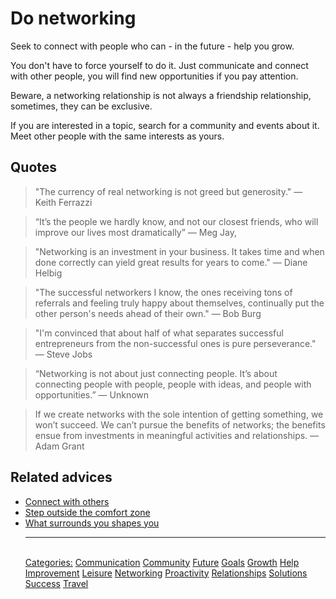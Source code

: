 # Do networking

Seek to connect with people who can - in the future - help you grow.

You don't have to force yourself to do it. Just communicate and connect with other people, you will find new opportunities if you pay attention.

Beware, a networking relationship is not always a friendship relationship, sometimes, they can be exclusive.

If you are interested in a topic, search for a community and events about it. Meet other people with the same interests as yours.

## Quotes

> "The currency of real networking is not greed but generosity." — Keith Ferrazzi

> “It’s the people we hardly know, and not our closest friends, who will improve our lives most dramatically” ― Meg Jay,

> "Networking is an investment in your business. It takes time and when done correctly can yield great results for years to come." — Diane Helbig

> "The successful networkers I know, the ones receiving tons of referrals and feeling truly happy about themselves, continually put the other person's needs ahead of their own." — Bob Burg

> "I'm convinced that about half of what separates successful entrepreneurs from the non-successful ones is pure perseverance." — Steve Jobs

> “Networking is not about just connecting people. It’s about connecting people with people, people with ideas, and people with opportunities.” — Unknown

> If we create networks with the sole intention of getting something, we won’t succeed. We can’t pursue the benefits of networks; the benefits ensue from investments in meaningful activities and relationships. — Adam Grant

## Related advices

- [Connect with others](Connect%20with%20others/index.md)
- [Step outside the comfort zone](Step%20outside%20the%20comfort%20zone/index.md)
- [What surrounds you shapes you](What%20surrounds%20you%20shapes%20you/index.md)<hr/><br/>[Categories:](Categories/index.md) [Communication](Categories/Communication.md) [Community](Categories/Community.md) [Future](Categories/Future.md) [Goals](Categories/Goals.md) [Growth](Categories/Growth.md) [Help](Categories/Help.md) [Improvement](Categories/Improvement.md) [Leisure](Categories/Leisure.md) [Networking](Categories/Networking.md) [Proactivity](Categories/Proactivity.md) [Relationships](Categories/Relationships.md) [Solutions](Categories/Solutions.md) [Success](Categories/Success.md) [Travel](Categories/Travel.md)